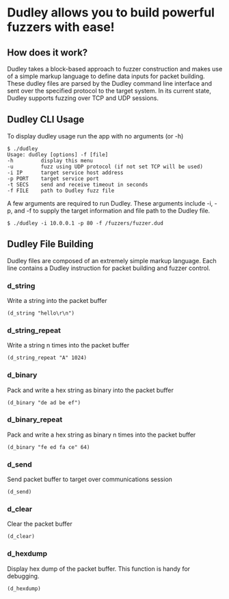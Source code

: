 # Dudley allows you to build powerful fuzzers with ease!

## How does it work?
Dudley takes a block-based approach to fuzzer construction and makes use of a 
simple markup language to define data inputs for packet building. These dudley 
files are parsed by the Dudley command line interface and sent over the 
specified protocol to the target system. In its current state, Dudley supports 
fuzzing over TCP and UDP sessions.

## Dudley CLI Usage

To display dudley usage run the app with no arguments (or -h)
```
$ ./dudley 
Usage: dudley [options] -f [file]
-h         display this menu
-u         fuzz using UDP protocol (if not set TCP will be used)
-i IP      target service host address
-p PORT    target service port
-t SECS    send and receive timeout in seconds
-f FILE    path to Dudley fuzz file

```

A few arguments are required to run Dudley. These arguments include -i, -p, and 
-f to supply the target information and file path to the Dudley file.
```
$ ./dudley -i 10.0.0.1 -p 80 -f /fuzzers/fuzzer.dud
```

## Dudley File Building

Dudley files are composed of an extremely simple markup language. Each line 
contains a Dudley instruction for packet building and fuzzer control.

### d_string
Write a string into the packet buffer
```
(d_string "hello\r\n")
```

### d_string_repeat
Write a string n times into the packet buffer
```
(d_string_repeat "A" 1024)
```

### d_binary
Pack and write a hex string as binary into the packet buffer
```
(d_binary "de ad be ef")
```

### d_binary_repeat
Pack and write a hex string as binary n times into the packet buffer
```
(d_binary "fe ed fa ce" 64)
```

### d_send
Send packet buffer to target over communications session
```
(d_send)
```

### d_clear
Clear the packet buffer
```
(d_clear)
```

### d_hexdump
Display hex dump of the packet buffer. This function is handy for debugging.
```
(d_hexdump)
```
